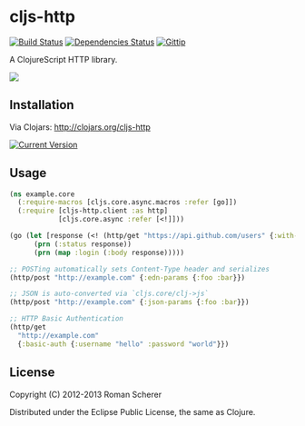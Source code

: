 # cljs-http
  [![Build Status](https://travis-ci.org/r0man/cljs-http.png)](https://travis-ci.org/r0man/cljs-http)
  [![Dependencies Status](http://jarkeeper.com/r0man/cljs-http/status.png)](http://jarkeeper.com/r0man/cljs-http)
  [![Gittip](http://img.shields.io/gittip/r0man.svg)](https://www.gittip.com/r0man)

A ClojureScript HTTP library.

![](http://imgs.xkcd.com/comics/server_attention_span.png)

## Installation

Via Clojars: http://clojars.org/cljs-http

[![Current Version](https://clojars.org/cljs-http/latest-version.svg)](https://clojars.org/cljs-http)

## Usage

```clojure
(ns example.core
  (:require-macros [cljs.core.async.macros :refer [go]])
  (:require [cljs-http.client :as http]
            [cljs.core.async :refer [<!]]))

(go (let [response (<! (http/get "https://api.github.com/users" {:with-credentials? false}))]
      (prn (:status response))
      (prn (map :login (:body response)))))

;; POSTing automatically sets Content-Type header and serializes
(http/post "http://example.com" {:edn-params {:foo :bar}})

;; JSON is auto-converted via `cljs.core/clj->js`
(http/post "http://example.com" {:json-params {:foo :bar}})

;; HTTP Basic Authentication
(http/get
  "http://example.com"
  {:basic-auth {:username "hello" :password "world"}})
```

## License

Copyright (C) 2012-2013 Roman Scherer

Distributed under the Eclipse Public License, the same as Clojure.
